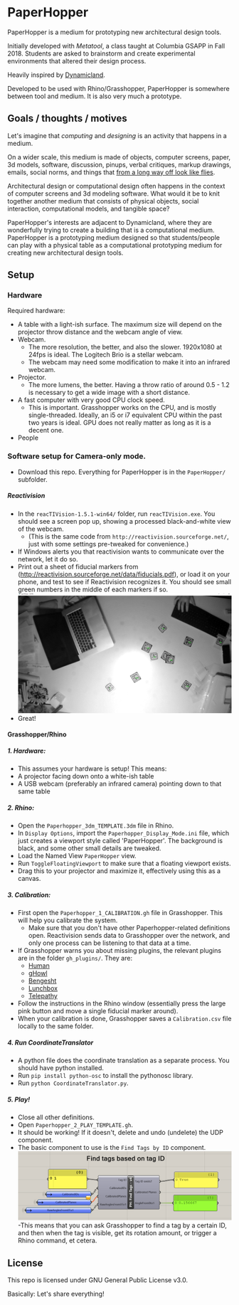 # PaperHopper

PaperHopper is a medium for prototyping new architectural design tools.

Initially developed with _Metatool_, a class taught at Columbia GSAPP in Fall 2018. Students are asked to brainstorm and create experimental environments that altered their design process.

Heavily inspired by [Dynamicland](https://dynamicland.org/).

Developed to be used with Rhino/Grasshopper, PaperHopper is somewhere between tool and medium. It is also very much a prototype.

## Goals / thoughts / motives

Let's imagine that _computing_ and _designing_ is an activity that happens in a medium. 

On a wider scale, this medium is made of objects, computer screens, paper, 3d models, software, discussion, pinups, verbal critiques, markup drawings, emails, social norms, and things that [from a long way off look like flies](https://en.wikipedia.org/wiki/Celestial_Emporium_of_Benevolent_Knowledge).

Architectural design or computational design often happens in the context of computer screens and 3d modeling software. What would it be to knit together another medium that consists of physical objects, social interaction, computational models, and tangible space?

PaperHopper's interests are adjacent to Dynamicland, where they are wonderfully trying to create a building that is a computational medium. PaperHopper is a prototyping medium designed so that students/people can play with a physical table as a computational prototyping medium for creating new architectural design tools.

## Setup

### Hardware


Required hardware:
- A table with a light-ish surface. The maximum size will depend on the projector throw distance and the webcam angle of view.
- Webcam.
  - The more resolution, the better, and also the slower. 1920x1080 at 24fps is ideal. The Logitech Brio is a stellar webcam.
  - The webcam may need some modification to make it into an infrared webcam.
- Projector. 
  - The more lumens, the better. Having a throw ratio of around 0.5 - 1.2 is necessary to get a wide image with a short distance.
- A fast computer with very good CPU clock speed. 
  - This is important. Grasshopper works on the CPU, and is mostly single-threaded. Ideally, an i5 or i7 equivalent CPU within the past two years is ideal. GPU does not really matter as long as it is a decent one.
- People


### Software setup for Camera-only mode.

  - Download this repo. Everything for PaperHopper is in the `PaperHopper/` subfolder.

##### Reactivision 

  - In the `reacTIVision-1.5.1-win64/` folder, run `reacTIVision.exe`. You should see a screen pop up, showing a processed black-and-white view of the webcam.
    - (This is the same code from `http://reactivision.sourceforge.net/`, just with some settings pre-tweaked for convenience.)
  - If Windows alerts you that reactivision wants to communicate over the network, let it do so.
  - Print out a sheet of fiducial markers from (http://reactivision.sourceforge.net/data/fiducials.pdf), or load it on your phone, and test to see if Reactivision recognizes it. You should see small green numbers in the middle of each markers if so.
![reactivision.png](PaperHopper/imgs/reactivision.PNG)
  - Great!

#### Grasshopper/Rhino

##### 1. Hardware: 
 - This assumes your hardware is setup! This means:
  - A projector facing down onto a white-ish table
  - A USB webcam (preferably an infrared camera) pointing down to that same table

##### 2. Rhino:
 - Open the `Paperhopper_3dm_TEMPLATE.3dm` file in Rhino.
 - In `Display Options`, import the `Paperhopper_Display_Mode.ini` file, which just creates a viewport style called 'PaperHopper'. The background is black, and some other small details are tweaked.
 - Load the Named View `PaperHopper` view.
 - Run `ToggleFloatingViewport` to make sure that a floating viewport exists. 
 - Drag this to your projector and maximize it, effectively using this as a canvas.

##### 3. Calibration:
 - First open the `Paperhopper_1_CALIBRATION.gh` file in Grasshopper. This will help you calibrate the system. 
   - Make sure that you don't have other Paperhopper-related definitions open. Reactivision sends data to Grasshopper over the network, and only one process can be listening to that data at a time.
 - If Grasshopper warns you about missing plugins, the relevant plugins are in the folder `gh_plugins/`. They are:
   - [Human](https://www.food4rhino.com/app/human)
   - [gHowl](https://www.food4rhino.com/app/ghowl)
   - [Bengesht](https://www.food4rhino.com/app/bengesht)
   - [Lunchbox](https://www.food4rhino.com/app/lunchbox)
   - [Telepathy](https://www.food4rhino.com/app/telepathy)
 - Follow the instructions in the Rhino window (essentially press the large pink button and move a single fiducial marker around).
 - When your calibration is done, Grasshopper saves a `Calibration.csv` file locally to the same folder.
 
##### 4. Run CoordinateTranslator

  - A python file does the coordinate translation as a separate process. You should have python installed. 
  - Run `pip install python-osc` to install the pythonosc library.
  - Run `python CoordinateTranslator.py`.
  
##### 5. Play!

 - Close all other definitions. 
 - Open `Paperhopper_2_PLAY_TEMPLATE.gh`.
 - It should be working! If it doesn't, delete and undo (undelete) the UDP component.
 - The basic component to use is the `Find Tags by ID` component.
![FindTagsbyID.PNG](PaperHopper/imgs/FindTagsbyID.PNG)
 -This means that you can ask Grasshopper to find a tag by a certain ID, and then when the tag is visible, get its rotation amount, or trigger a Rhino command, et cetera.

## License

This repo is licensed under GNU General Public License v3.0.

Basically: Let's share everything!
